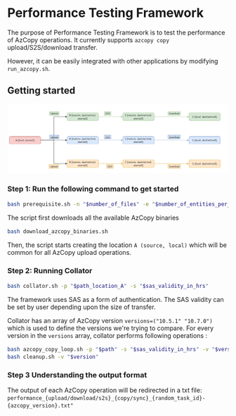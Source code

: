 # Performance Testing Framework

The purpose of Performance Testing Framework is to test the performance of AzCopy operations.
It currently supports `azcopy copy` upload/S2S/download transfer. 

However, it can be easily integrated with other applications by modifying `run_azcopy.sh`.

## Getting started
![Flowchart](flowchart.png)
 
### Step 1: Run the following command to get started
```bash
bash prerequisite.sh -n "$number_of_files" -e "$number_of_entities_per_level" -p "$path_location_A"
```

The script first downloads all the available AzCopy binaries 
```bash
bash download_azcopy_binaries.sh
```

Then, the script starts creating the location `A (source, local)` which will be common for all AzCopy upload operations.

### Step 2: Running Collator
```bash
bash collator.sh -p "$path_location_A" -s "$sas_validity_in_hrs"
```
The framework uses SAS as a form of authentication. The SAS validity can be set by user depending upon the size of transfer.

Collator has an array of AzCopy version `versions=("10.5.1" "10.7.0")` which is used to define the versions we're trying to compare.
For every version in the `versions` array, collator performs following operations :

```bash
bash azcopy_copy_loop.sh -p "$path" -s "$sas_validity_in_hrs" -v "$version"
bash cleanup.sh -v "$version"
```

### Step 3 Understanding the output format
The output of each AzCopy operation will be redirected in a txt file: `performance_{upload/download/s2s}_{copy/sync}_{random_task_id}-{azcopy_version}.txt"`

